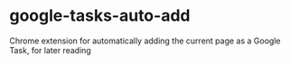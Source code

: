 # google-tasks-auto-add
Chrome extension for automatically adding the current page as a Google Task, for later reading
